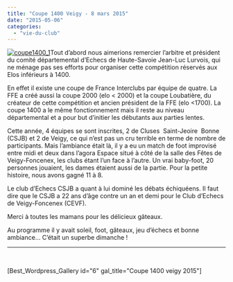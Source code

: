 ```yaml
---
title: "Coupe 1400 Veigy - 8 mars 2015"
date: "2015-05-06"
categories: 
  - "vie-du-club"
---
```


[![coupe1400_1](http://echecs-veigy.fr/wp-content/uploads/2015/05/coupe1400_1-300x224.jpg)](http://echecs-veigy.fr/wp-content/uploads/2015/05/coupe1400_1.jpg)Tout d’abord nous aimerions remercier l’arbitre et président du comité départemental d’Echecs de Haute-Savoie Jean-Luc Lurvois, qui ne ménage pas ses efforts pour organiser cette compétition réservés aux Elos inférieurs à 1400.

En effet il existe une coupe de France Interclubs par équipe de quatre. La FFE a créé aussi la coupe 2000 (elo < 2000) et la coupe Loubatière, du créateur de cette compétition et ancien président de la FFE (elo <1700). La coupe 1400 a le même fonctionnement mais il reste au niveau départemental et a pour but d’initier les débutants aux parties lentes.

Cette année, 4 équipes se sont inscrites, 2 de Cluses  Saint-Jeoire  Bonne (CSJB) et 2 de Veigy, ce qui n’est pas un cru terrible en terme de nombre de participants. Mais l’ambiance était là, il y a eu un match de foot improvisé entre midi et deux dans l’agora Espace situé à côté de la salle des Fêtes de Veigy-Foncenex, les clubs étant l’un face à l’autre. Un vrai baby-foot, 20 personnes jouaient, les dames étaient aussi de la partie. Pour la petite histoire, nous avons gagné 11 à 8.

Le club d’Echecs CSJB a quant à lui dominé les débats échiquéens. Il faut dire que le CSJB a 22 ans d’âge contre un an et demi pour le Club d’Echecs de Veigy-Foncenex (CEVF).

Merci à toutes les mamans pour les délicieux gâteaux.

Au programme il y avait soleil, foot, gâteaux, jeu d’échecs et bonne ambiance… C’était un superbe dimanche !

* * *

 

\[Best\_Wordpress\_Gallery id="6" gal\_title="Coupe 1400 veigy 2015"\]
